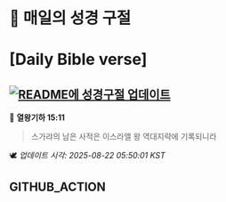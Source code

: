 # 🙏 매일의 성경 구절
# [Daily Bible verse]
## [![README에 성경구절 업데이트](https://github.com/DONGSUKA/first_test/actions/workflows/update-readme-bible.yml/badge.svg)](https://github.com/DONGSUKA/first_test/actions/workflows/update-readme-bible.yml)
<!-- START_BIBLE_VERSE -->
📖 **열왕기하 15:11**
> 스가랴의 남은 사적은 이스라엘 왕 역대지략에 기록되니라

🕊️ _업데이트 시각: 2025-08-22 05:50:01 KST_
  <!-- END_BIBLE_VERSE -->
## GITHUB_ACTION
